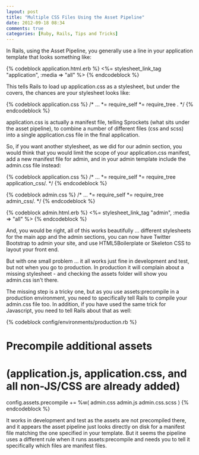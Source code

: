 ```yaml
---
layout: post
title: "Multiple CSS Files Using the Asset Pipeline"
date: 2012-09-18 08:34
comments: true
categories: [Ruby, Rails, Tips and Tricks]
---
```

In Rails, using the Asset Pipeline, you generally use a line in your application template that looks something like:

{% codeblock application.html.erb %}
<%= stylesheet_link_tag "application", :media => "all" %>
{% endcodeblock %}

This tells Rails to load up application.css as a stylesheet, but under the covers, the chances are your stylesheet looks like:

{% codeblock application.css %}
/* ...
*= require_self
*= require_tree .
*/
{% endcodeblock %}

application.css is actually a manifest file, telling Sprockets (what sits under the asset pipeline), to combine a number of different files (css and scss) into a single application.css file in the final application.

So, if you want another stylesheet, as we did for our admin section, you would think that you would limit the scope of your application.css manifest, add a new manifest file for admin, and in your admin template include the admin.css file instead:

{% codeblock application.css %}
/* ...
*= require_self
*= require_tree application_css/.
*/
{% endcodeblock %}

{% codeblock admin.css %}
/* ...
*= require_self
*= require_tree admin_css/.
*/
{% endcodeblock %}

{% codeblock admin.html.erb %}
<%= stylesheet_link_tag "admin", :media => "all" %>
{% endcodeblock %}

And, you would be right, all of this works beautifully ... different stylesheets for the main app and the admin sections, you can now have Twitter Bootstrap to admin your site, and use HTML5Boilerplate or Skeleton CSS to layout your front end.

But with one small problem ... it all works just fine in development and test, but not when you go to production. In production it will complain about a missing stylesheet - and checking the assets folder will show you admin.css isn't there.

The missing step is a tricky one, but as you use assets:precompile in a production environment, you need to specifically tell Rails to compile your admin.css file too. In addition, if you have used the same trick for Javascript, you need to tell Rails about that as well:

{% codeblock config/environments/production.rb %}
# Precompile additional assets
# (application.js, application.css, and all non-JS/CSS are already added)
config.assets.precompile += %w( admin.css admin.js admin.css.scss )
{% endcodeblock %}

It works in development and test as the assets are not precompiled there, and it appears the asset pipeline just looks directly on disk for a manifest file matching the one specified in your template. But it seems the pipeline uses a different rule when it runs assets:precompile and needs you to tell it specifically which files are manifest files.

